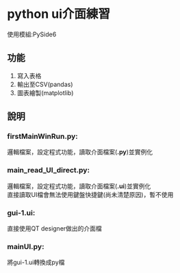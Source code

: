 # python ui介面練習  
使用模組:PySide6  

## 功能
1. 寫入表格
2. 輸出至CSV(pandas)
3. 圖表繪製(matplotlib)

## 說明  
### firstMainWinRun.py:   
邏輯檔案，設定程式功能，讀取介面檔案(**.py**)並實例化
### main_read_UI_direct.py:   
邏輯檔案，設定程式功能，讀取介面檔案(**.ui**)並實例化  
直接讀取UI檔會無法使用鍵盤快捷鍵(尚未清楚原因)，暫不使用
### gui-1.ui:  
直接使用QT designer做出的介面檔  
### mainUI.py:  
將gui-1.ui轉換成py檔
